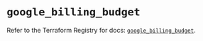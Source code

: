 # `google_billing_budget`

Refer to the Terraform Registry for docs: [`google_billing_budget`](https://registry.terraform.io/providers/hashicorp/google/5.40.0/docs/resources/billing_budget).
